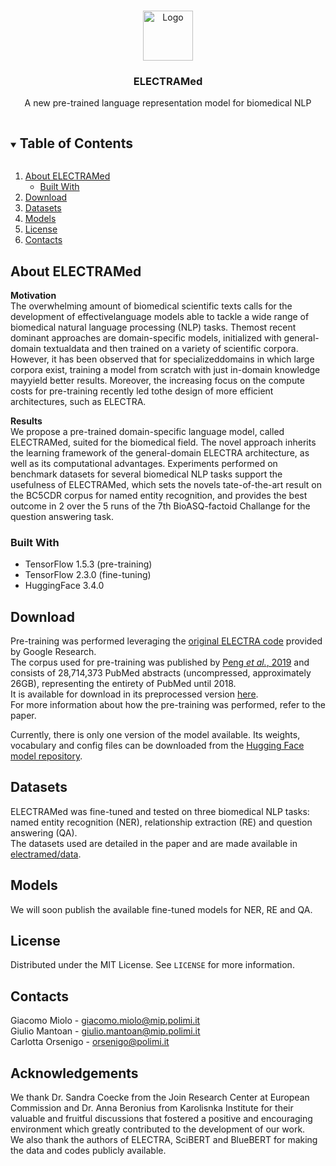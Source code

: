 <br />
<p align="center">
  <a href="https://github.com/gmpoli/electramed">
    <img src="images/logo.png" alt="Logo" width="80" height="80">
  </a>

  <h3 align="center">ELECTRAMed</h3>

  <p align="center">
    A new pre-trained language representation model for biomedical NLP
    <br />
  </p>
</p>



<!-- TABLE OF CONTENTS -->
<details open="open">
  <summary><h2 style="display: inline-block">Table of Contents</h2></summary>
  <ol>
    <li>
      <a href="#about-electramed">About ELECTRAMed</a>
      <ul>
        <li><a href="#built-with">Built With</a></li>
      </ul>
    </li>
    <li>
      <a href="#download">Download</a>
    </li>
    <li><a href="#datasets">Datasets</a></li>
    <li><a href="#models">Models</a></li>
    <li><a href="#license">License</a></li>
    <li><a href="#contacts">Contacts</a></li>
  </ol>
</details>



<!-- ABOUT ELECTRAMed -->
## About ELECTRAMed

**Motivation**  
The overwhelming amount of biomedical scientific texts calls for the development of effectivelanguage models able to tackle a wide range of biomedical natural language processing (NLP) tasks.
Themost recent dominant approaches are domain-specific models, initialized with general-domain textualdata and then trained on a variety of scientific corpora.
However, it has been observed that for specializeddomains in which large corpora exist, training a model from scratch with just in-domain knowledge mayyield better results.
Moreover, the increasing focus on the compute costs for pre-training recently led tothe design of more efficient architectures, such as ELECTRA.

**Results**  
We propose a pre-trained domain-specific language model, called ELECTRAMed, suited for the biomedical field.
The novel approach inherits the learning framework of the general-domain ELECTRA architecture, as well as its computational advantages.
Experiments performed on benchmark datasets for several biomedical NLP tasks support the usefulness of ELECTRAMed, which sets the novels tate-of-the-art result on the BC5CDR corpus for named entity recognition,
and provides the best outcome in 2 over the 5 runs of the 7th BioASQ-factoid Challange for the question answering task.


### Built With

* TensorFlow 1.5.3 (pre-training)
* TensorFlow 2.3.0 (fine-tuning)
* HuggingFace 3.4.0


<!-- DOWNLOAD -->
## Download

Pre-training was performed leveraging the [original ELECTRA code](https://github.com/google-research/electra) provided by Google Research.  
The corpus used for pre-training was published by [Peng _et al._, 2019](https://arxiv.org/abs/1906.05474) and consists of 28,714,373 PubMed abstracts (uncompressed, approximately 26GB), representing the entirety of PubMed until 2018.  
It is available for download in its preprocessed version [here](https://ftp.ncbi.nlm.nih.gov/pub/lu/Suppl/NCBI-BERT/pubmed_uncased_sentence_nltk.txt.tar.gz).  
For more information about how the pre-training was performed, refer to the paper.

Currently, there is only one version of the model available. Its weights, vocabulary and config files can be downloaded from the [Hugging Face model repository](https://huggingface.co/giacomomiolo/electramed_base_scivocab_1M/tree/main).  



<!-- DATASETS -->
## Datasets

ELECTRAMed was fine-tuned and tested on three biomedical NLP tasks: named entity recognition (NER), relationship extraction (RE) and question answering (QA).  
The datasets used are detailed in the paper and are made available in [electramed/data](https://github.com/gmoli/electramed/data).


<!-- MODELS -->
## Models

We will soon publish the available fine-tuned models for NER, RE and QA.


<!-- LICENSE -->
## License

Distributed under the MIT License. See `LICENSE` for more information.


<!-- CONTACTS -->
## Contacts

Giacomo Miolo - [giacomo.miolo@mip.polimi.it](giacomo.miolo@mip.polimi.it)  
Giulio Mantoan - [giulio.mantoan@mip.polimi.it](giulio.mantoan@mip.polimi.it)  
Carlotta Orsenigo - [orsenigo@polimi.it](orsenigo@polimi.it)  

<!-- ACKNOWLEDGEMENTS -->
## Acknowledgements

We thank Dr. Sandra Coecke from the Join Research Center at European Commission and Dr. Anna Beronius from Karolisnka Institute for their valuable and fruitful discussions that fostered a positive and encouraging environment which greatly contributed to the development of our work.    
We also thank the authors of ELECTRA, SciBERT and BlueBERT for making the data and codes publicly available.  

